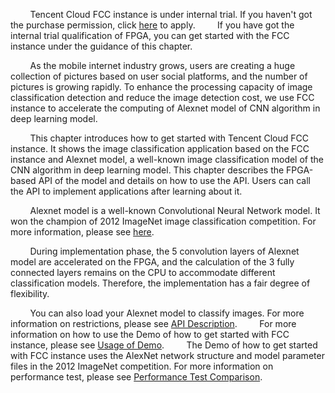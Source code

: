 &nbsp;&nbsp;&nbsp;&nbsp;&nbsp;&nbsp;&nbsp;&nbsp;Tencent Cloud FCC instance is under internal trial. If you haven't got the purchase permission, click [here](https://www.qcloud.com/act/apply/fpga) to apply.
&nbsp;&nbsp;&nbsp;&nbsp;&nbsp;&nbsp;&nbsp;&nbsp;If you have got the internal trial qualification of FPGA, you can get started with the FCC instance under the guidance of this chapter.

&nbsp;&nbsp;&nbsp;&nbsp;&nbsp;&nbsp;&nbsp;&nbsp;As the mobile internet industry grows, users are creating a huge collection of pictures based on user social platforms, and the number of pictures is growing rapidly. To enhance the processing capacity of image classification detection and reduce the image detection cost, we use FCC instance to accelerate the computing of Alexnet model of CNN algorithm in deep learning model.


&nbsp;&nbsp;&nbsp;&nbsp;&nbsp;&nbsp;&nbsp;&nbsp;This chapter introduces how to get started with Tencent Cloud FCC instance. It shows the image classification application based on the FCC instance and Alexnet model, a well-known image classification model of the CNN algorithm in deep learning model. This chapter describes the FPGA-based API of the model and details on how to use the API. Users can call the API to implement applications after learning about it.

&nbsp;&nbsp;&nbsp;&nbsp;&nbsp;&nbsp;&nbsp;&nbsp;Alexnet model is a well-known Convolutional Neural Network model. It won the champion of 2012 ImageNet image classification competition. For more information, please see [here](https://papers.nips.cc/paper/4824-imagenet-classification-with-deep-convolutional-neural-networks.pdf).

&nbsp;&nbsp;&nbsp;&nbsp;&nbsp;&nbsp;&nbsp;&nbsp;During implementation phase, the 5 convolution layers of Alexnet model are accelerated on the FPGA, and the calculation of the 3 fully connected layers remains on the CPU to accommodate different classification models. Therefore, the implementation has a fair degree of flexibility.

&nbsp;&nbsp;&nbsp;&nbsp;&nbsp;&nbsp;&nbsp;&nbsp;You can also load your Alexnet model to classify images. For more information on restrictions, please see [API Description](https://www.qcloud.com/document/product/565/8221).
&nbsp;&nbsp;&nbsp;&nbsp;&nbsp;&nbsp;&nbsp;&nbsp;For more information on how to use the Demo of how to get started with FCC instance, please see [Usage of Demo](https://www.qcloud.com/document/product/565/8222).
&nbsp;&nbsp;&nbsp;&nbsp;&nbsp;&nbsp;&nbsp;&nbsp;The Demo of how to get started with FCC instance uses the AlexNet network structure and model parameter files in the 2012 ImageNet competition. For more information on performance test, please see [Performance Test Comparison](https://www.qcloud.com/document/product/565/8223).







